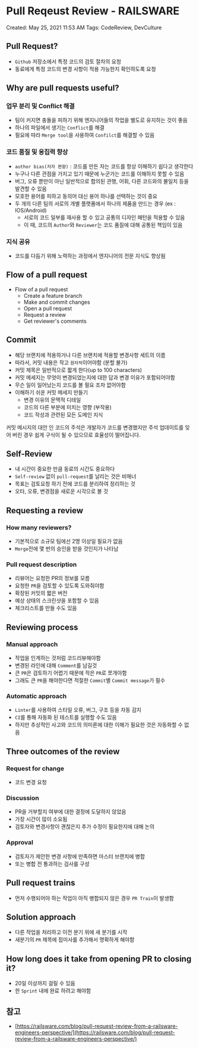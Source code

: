 # Pull Reqeust Review - RAILSWARE

Created: May 25, 2021 11:53 AM
Tags: CodeReview, DevCulture

## Pull Request?

- `Github` 저장소에서 특정 코드의 검토 절차의 요청
- 동료에게 특정 코드의 변경 사항이 적용 가능한지 확인하도록 요청

## Why are pull requests useful?

### 업무 분리 및 Conflict 해결

- 팀이 커지면 충돌을 피하기 위해 엔지니어들의 작업을 별도로 유지하는 것이 좋음
- 하나의 파일에서 생기는 `Conflict`를 해결
- 필요에 따라 `Merge tool`을 사용하여 `Confilct`를 해결할 수 있음

### 코드 품질 및 응집력 향상

- `author bias(저자 편향)` : 코드를 만든 자는 코드를 항상 이해하기 쉽다고 생각한다
- 누구나 다른 관점을 가지고 있기 때문에 누군가는 코드를 이해하지 못할 수 있음
- 버그, 오류 뿐만이 아닌 일반적으로 합의된 관행, 어휘, 다른 코드와의 불일치 등을 발견할 수 있음
- 모호한 용어를 피하고 동의어 대신 용어 하나를 선택하는 것이 중요
- 두 개의 다른 팀의 서로의 개별 플랫폼에서 하나의 제품을 만드는 경우 (ex : IOS/Android)
    - 서로의 코드 일부를 재사용 할 수 있고 공통의 디자인 패턴을 적용할 수 있음
    - 이 때, 코드의 `Author`와 `Reviewer`는 코드 품질에 대해 공통된 책임이 있음

### 지식 공유

- 코드를 다듬기 위해 노력하는 과정에서 엔지니어의 전문 지식도 향상됨

## Flow of a pull request

- Flow of a pull request
    - Create a feature branch
    - Make and commit changes
    - Open a pull request
    - Request a review
    - Get reviewer's comments

## Commit

- 해당 브랜치에 적용하거나 다른 브랜치에 적용할 변경사항 세트의 이름
- 따라서, 커밋 내용은 작고 `원자적`이어야함 (분할 불가)
- 커밋 제목은 일반적으로 짧게 한다(up to 100 characters)
- 커밋 메세지는 무엇이 변경되었는지에 대한 답과 변경 이유가 포함되어야함
- 무슨 일이 일어났는지 코드를 볼 필요 조차 없어야함
- 이해하기 쉬운 커밋 메세지 만들기
    - 변경 이유의 문맥적 디테일
    - 코드의 다른 부분에 미치는 영향 (부작용)
    - 코드 작성과 관련된 모든 도메인 지식

커밋 메시지의 대안 인 코드의 주석은 개발자가 코드를 변경했지만 주석 업데이트를 잊어 버린 경우 쉽게 구식이 될 수 있으므로 효율성이 떨어집니다.

## Self-Review

- 내 시간이 중요한 만큼 동료의 시간도 중요하다
- `Self-review` 없이 `pull-request`를 날리는 것은 비매너
- 목표는 검토요청 하기 전에 코드를 분리하여 정리하는 것
- 오타, 오류, 변경점을 새로운 시각으로 볼 것

## Requesting a review

### How many reviewers?

- 기본적으로 소규모 팀에선 2명 이상일 필요가 없음
- `Merge`전에 몇 번의 승인을 받을 것인지가 나타남

### Pull request description

- 리뷰어는 요청한 PR의 정보를 모름
- 요청한 `PR`을 검토할 수 있도록 도와줘야함
- 확장된 커밋의 짧은 버전
- 예상 상태의 스크린샷을 포함할 수 있음
- 체크리스트를 만들 수도 있음

## Reviewing process

### Manual approach

- 작업을 인계하는 것처럼 코드리뷰해야함
- 변경된 라인에 대해 `Comment`를 남길것
- 큰 `PR`은 검토하기 어렵기 때문에 작은 `PR`로 쪼개야함
- 그래도 큰 `PR`을 해야한다면 적절한 `Commit`별 `Commit message`가 필수

### Automatic approach

- `Linter`를 사용하여 스타일 오류, 버그, 구조 등을 자동 감지
- `CI`를 통해 자동화 된 테스트를 실행할 수도 있음
- 하지만 추상적인 사고와 코드의 의미론에 대한 이해가 필요한 것은 자동화할 수 없음

## Three outcomes of the review

### Request for change

- 코드 변경 요청

### Discussion

- PR을 거부할지 여부에 대한 결정에 도달하지 않았음
- 가장 시간이 많이 소요됨
- 검토자와 변경사항이 괜찮은지 추가 수정이 필요한지에 대해 논의

### Approval

- 검토자가 제안한 변경 사항에 만족하면 마스터 브랜치에 병합
- 또는 병합 전 통과하는 검사를 구성

## Pull request trains

- 먼저 수행되어야 하는 작업이 아직 병합되지 않은 경우 `PR Train`이 발생함

## Solution approach

- 다른 작업을 처리하고 이전 분기 위에 새 분기를 시작
- 새분기의 `PR` 제목에 접미사를 추가해서 명확하게 해야함

## How long does it take from opening PR to closing it?

- 20일 이상까지 걸릴 수 있음
- 한 `Sprint` 내에 완료 하려고 해야함

## 참고

- [https://railsware.com/blog/pull-request-review-from-a-railsware-engineers-perspective/](https://railsware.com/blog/pull-request-review-from-a-railsware-engineers-perspective/)
